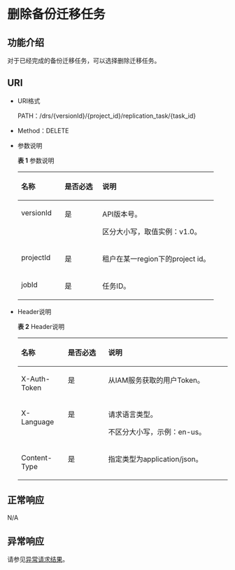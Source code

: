 # 删除备份迁移任务<a name="drs_03_0005"></a>

## 功能介绍<a name="section1622217918131"></a>

对于已经完成的备份迁移任务，可以选择删除迁移任务。

## URI<a name="section022219915133"></a>

-   URI格式

    PATH：/drs/\{versionId\}/\{project\_id\}/replication\_task/\{task\_id\}

-   Method：DELETE
-   参数说明

    **表 1**  参数说明

    <a name="table12236109201311"></a>
    <table><thead align="left"><tr id="row537817911137"><th class="cellrowborder" valign="top" width="22.220000000000002%" id="mcps1.2.4.1.1"><p id="p1937879201315"><a name="p1937879201315"></a><a name="p1937879201315"></a><strong id="b126339201518"><a name="b126339201518"></a><a name="b126339201518"></a>名称</strong></p>
    </th>
    <th class="cellrowborder" valign="top" width="19.189999999999998%" id="mcps1.2.4.1.2"><p id="p143781892139"><a name="p143781892139"></a><a name="p143781892139"></a><strong id="b89409131513"><a name="b89409131513"></a><a name="b89409131513"></a>是否必选</strong></p>
    </th>
    <th class="cellrowborder" valign="top" width="58.589999999999996%" id="mcps1.2.4.1.3"><p id="p0378593134"><a name="p0378593134"></a><a name="p0378593134"></a><strong id="b894199131520"><a name="b894199131520"></a><a name="b894199131520"></a>说明</strong></p>
    </th>
    </tr>
    </thead>
    <tbody><tr id="row173783917132"><td class="cellrowborder" valign="top" width="22.220000000000002%" headers="mcps1.2.4.1.1 "><p id="p1437817921317"><a name="p1437817921317"></a><a name="p1437817921317"></a>versionId</p>
    </td>
    <td class="cellrowborder" valign="top" width="19.189999999999998%" headers="mcps1.2.4.1.2 "><p id="p4378169161316"><a name="p4378169161316"></a><a name="p4378169161316"></a>是</p>
    </td>
    <td class="cellrowborder" valign="top" width="58.589999999999996%" headers="mcps1.2.4.1.3 "><p id="p833016214616"><a name="p833016214616"></a><a name="p833016214616"></a>API版本号。</p>
    <p id="p9378209191311"><a name="p9378209191311"></a><a name="p9378209191311"></a>区分大小写，取值实例：v1.0。</p>
    </td>
    </tr>
    <tr id="row9378179141310"><td class="cellrowborder" valign="top" width="22.220000000000002%" headers="mcps1.2.4.1.1 "><p id="p103782951314"><a name="p103782951314"></a><a name="p103782951314"></a>projectId</p>
    </td>
    <td class="cellrowborder" valign="top" width="19.189999999999998%" headers="mcps1.2.4.1.2 "><p id="p137816913131"><a name="p137816913131"></a><a name="p137816913131"></a>是</p>
    </td>
    <td class="cellrowborder" valign="top" width="58.589999999999996%" headers="mcps1.2.4.1.3 "><p id="p1837811961310"><a name="p1837811961310"></a><a name="p1837811961310"></a>租户在某一region下的project id。</p>
    </td>
    </tr>
    <tr id="row1437839181312"><td class="cellrowborder" valign="top" width="22.220000000000002%" headers="mcps1.2.4.1.1 "><p id="p137810991314"><a name="p137810991314"></a><a name="p137810991314"></a>jobId</p>
    </td>
    <td class="cellrowborder" valign="top" width="19.189999999999998%" headers="mcps1.2.4.1.2 "><p id="p173781794138"><a name="p173781794138"></a><a name="p173781794138"></a>是</p>
    </td>
    <td class="cellrowborder" valign="top" width="58.589999999999996%" headers="mcps1.2.4.1.3 "><p id="p103781590137"><a name="p103781590137"></a><a name="p103781590137"></a>任务ID。</p>
    </td>
    </tr>
    </tbody>
    </table>


-   Header说明

    **表 2**  Header说明

    <a name="table1025249111318"></a>
    <table><thead align="left"><tr id="row193781198130"><th class="cellrowborder" valign="top" width="22.220000000000002%" id="mcps1.2.4.1.1"><p id="p12378139171311"><a name="p12378139171311"></a><a name="p12378139171311"></a><strong id="b1215795611146"><a name="b1215795611146"></a><a name="b1215795611146"></a>名称</strong></p>
    </th>
    <th class="cellrowborder" valign="top" width="19.189999999999998%" id="mcps1.2.4.1.2"><p id="p1737813931313"><a name="p1737813931313"></a><a name="p1737813931313"></a><strong id="b171571556121416"><a name="b171571556121416"></a><a name="b171571556121416"></a>是否必选</strong></p>
    </th>
    <th class="cellrowborder" valign="top" width="58.589999999999996%" id="mcps1.2.4.1.3"><p id="p93781492132"><a name="p93781492132"></a><a name="p93781492132"></a><strong id="b11572562144"><a name="b11572562144"></a><a name="b11572562144"></a>说明</strong></p>
    </th>
    </tr>
    </thead>
    <tbody><tr id="row193781499136"><td class="cellrowborder" valign="top" width="22.220000000000002%" headers="mcps1.2.4.1.1 "><p id="p1837849201314"><a name="p1837849201314"></a><a name="p1837849201314"></a>X-Auth-Token</p>
    </td>
    <td class="cellrowborder" valign="top" width="19.189999999999998%" headers="mcps1.2.4.1.2 "><p id="p53781913137"><a name="p53781913137"></a><a name="p53781913137"></a>是</p>
    </td>
    <td class="cellrowborder" valign="top" width="58.589999999999996%" headers="mcps1.2.4.1.3 "><p id="p1437818919134"><a name="p1437818919134"></a><a name="p1437818919134"></a>从IAM服务获取的用户Token。</p>
    </td>
    </tr>
    <tr id="row537829181318"><td class="cellrowborder" valign="top" width="22.220000000000002%" headers="mcps1.2.4.1.1 "><p id="p437899121313"><a name="p437899121313"></a><a name="p437899121313"></a>X-Language</p>
    </td>
    <td class="cellrowborder" valign="top" width="19.189999999999998%" headers="mcps1.2.4.1.2 "><p id="p1237815981314"><a name="p1237815981314"></a><a name="p1237815981314"></a>是</p>
    </td>
    <td class="cellrowborder" valign="top" width="58.589999999999996%" headers="mcps1.2.4.1.3 "><p id="p88441216104610"><a name="p88441216104610"></a><a name="p88441216104610"></a>请求语言类型。</p>
    <p id="p13378149131313"><a name="p13378149131313"></a><a name="p13378149131313"></a>不区分大小写，示例：en-us。</p>
    </td>
    </tr>
    <tr id="row1637813919131"><td class="cellrowborder" valign="top" width="22.220000000000002%" headers="mcps1.2.4.1.1 "><p id="p1437812919132"><a name="p1437812919132"></a><a name="p1437812919132"></a>Content-Type</p>
    </td>
    <td class="cellrowborder" valign="top" width="19.189999999999998%" headers="mcps1.2.4.1.2 "><p id="p1537816918139"><a name="p1537816918139"></a><a name="p1537816918139"></a>是</p>
    </td>
    <td class="cellrowborder" valign="top" width="58.589999999999996%" headers="mcps1.2.4.1.3 "><p id="p7378894132"><a name="p7378894132"></a><a name="p7378894132"></a>指定类型为application/json。</p>
    </td>
    </tr>
    </tbody>
    </table>


## 正常响应<a name="section326817913138"></a>

N/A

## 异常响应<a name="section0268592130"></a>

请参见[异常请求结果](异常请求结果.md)。

